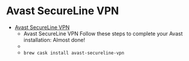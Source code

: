 # Avast SecureLine VPN
- [Avast SecureLine VPN](https://www.avast.com/secureline-vpn#mac)
  -  Avast SecureLine VPN Follow these steps to complete your Avast installation: Almost done!
  - 
  - `brew cask install avast-secureline-vpn`
